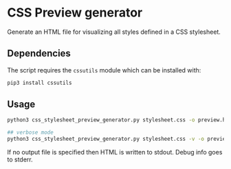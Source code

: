 # CSS Preview generator

Generate an HTML file for visualizing all styles defined in a CSS stylesheet.

## Dependencies

The script requires the `cssutils` module which can be installed with:

```bash
pip3 install cssutils
```


## Usage

```bash
python3 css_stylesheet_preview_generator.py stylesheet.css -o preview.html

## verbose mode
python3 css_stylesheet_preview_generator.py stylesheet.css -v -o preview.html
```

If no output file is specified then HTML is written to stdout. Debug info goes to stderr.

